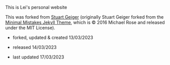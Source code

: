This is Lei's personal website

This was forked from [Stuart Geiger](https://github.com/staeiou) (originally Stuart Geiger forked from the [Minimal Mistakes Jekyll Theme](https://mmistakes.github.io/minimal-mistakes/), which is © 2016 Michael Rose and released under the MIT License).

- forked, updated & created 13/03/2023

- released 14/03/2023

- last updated 17/03/2023


